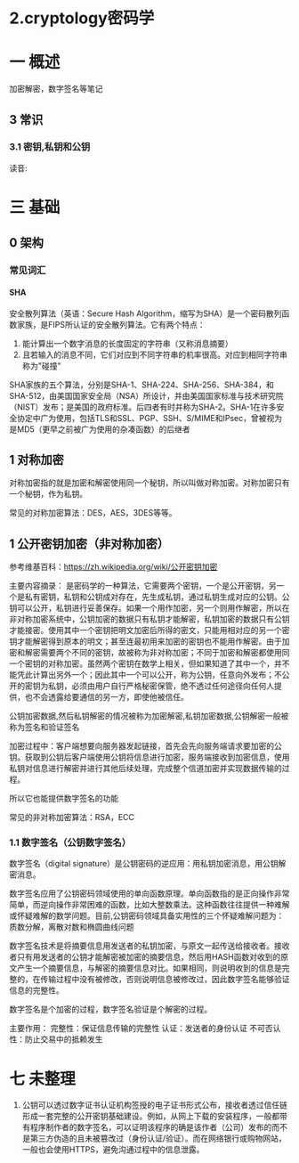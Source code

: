 # 2.cryptology密码学

# 一 概述
加密解密，数字签名等笔记

## 3 常识
### 3.1 密钥,私钥和公钥
读音:

# 三 基础

## 0 架构
### 常见词汇
#### SHA
安全散列算法（英语：Secure Hash Algorithm，缩写为SHA）是一个密码散列函数家族，是FIPS所认证的安全散列算法。它有两个特点：
1. 能计算出一个数字消息的长度固定的字符串（又称消息摘要）
2. 且若输入的消息不同，它们对应到不同字符串的机率很高。对应到相同字符串称为"碰撞"

SHA家族的五个算法，分别是SHA-1、SHA-224、SHA-256、SHA-384，和SHA-512，由美国国家安全局（NSA）所设计，并由美国国家标准与技术研究院（NIST）发布；是美国的政府标准。后四者有时并称为SHA-2。SHA-1在许多安全协定中广为使用，包括TLS和SSL、PGP、SSH、S/MIME和IPsec，曾被视为是MD5（更早之前被广为使用的杂凑函数）的后继者

## 1 对称加密
对称加密指的就是加密和解密使用同一个秘钥，所以叫做对称加密。对称加密只有一个秘钥，作为私钥。

常见的对称加密算法：DES，AES，3DES等等。

## 1 公开密钥加密（非对称加密）
参考维基百科：https://zh.wikipedia.org/wiki/公开密钥加密

主要内容摘录：
是密码学的一种算法，它需要两个密钥，一个是公开密钥，另一个是私有密钥，私钥和公钥成对存在，先生成私钥，通过私钥生成对应的公钥。公钥可以公开，私钥进行妥善保存。如果一个用作加密，另一个则用作解密，所以在非对称加密系统中，公钥加密的数据只有私钥才能解密，私钥加密的数据只有公钥才能接密。使用其中一个密钥把明文加密后所得的密文，只能用相对应的另一个密钥才能解密得到原本的明文；甚至连最初用来加密的密钥也不能用作解密。由于加密和解密需要两个不同的密钥，故被称为非对称加密；不同于加密和解密都使用同一个密钥的对称加密。虽然两个密钥在数学上相关，但如果知道了其中一个，并不能凭此计算出另外一个；因此其中一个可以公开，称为公钥，任意向外发布；不公开的密钥为私钥，必须由用户自行严格秘密保管，绝不透过任何途径向任何人提供，也不会透露给要通信的另一方，即使他被信任。

公钥加密数据,然后私钥解密的情况被称为加密解密,私钥加密数据,公钥解密一般被称为签名和验证签名

加密过程中：客户端想要向服务器发起链接，首先会先向服务端请求要加密的公钥。获取到公钥后客户端使用公钥将信息进行加密，服务端接收到加密信息，使用私钥对信息进行解密并进行其他后续处理，完成整个信道加密并实现数据传输的过程。

所以它也能提供数字签名的功能

常见的非对称加密算法：RSA，ECC

### 1.1 数字签名（公钥数字签名）
数字签名（digital signature）是公钥密码的逆应用：用私钥加密消息，用公钥解密消息。

数字签名应用了公钥密码领域使用的单向函数原理。单向函数指的是正向操作非常简单，而逆向操作非常困难的函数，比如大整数乘法。这种函数往往提供一种难解或怀疑难解的数学问题。目前,公钥密码领域具备实用性的三个怀疑难解问题为：质数分解，离散对数和椭圆曲线问题

数字签名技术是将摘要信息用发送者的私钥加密，与原文一起传送给接收者。接收者只有用发送者的公钥才能解密被加密的摘要信息，然后用HASH函数对收到的原文产生一个摘要信息，与解密的摘要信息对比。如果相同，则说明收到的信息是完整的，在传输过程中没有被修改，否则说明信息被修改过，因此数字签名能够验证信息的完整性。

数字签名是个加密的过程，数字签名验证是个解密的过程。

主要作用：
完整性：保证信息传输的完整性
认证：发送者的身份认证
不可否认性：防止交易中的抵赖发生

# 七 未整理
1. 公钥可以透过数字证书认证机构签授的电子证书形式公布，接收者透过信任链形成一套完整的公开密钥基础建设。例如，从网上下载的安装程序，一般都带有程序制作者的数字签名，可以证明该程序的确是该作者（公司）发布的而不是第三方伪造的且未被篡改过（身份认证/验证）。而在网络银行或购物网站，一般也会使用HTTPS，避免沟通过程中的信息泄露。